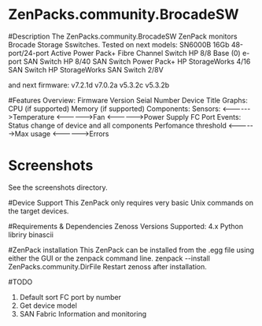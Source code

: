 # ZenPacks.community.BrocadeSW

#Description
The ZenPacks.community.BrocadeSW ZenPack monitors Brocade Storage Sswitches.
Tested on next models:
SN6000B 16Gb 48-port/24-port Active Power Pack+ Fibre Channel Switch
HP 8/8 Base (0) e-port SAN Switch
HP 8/40 SAN Switch Power Pack+
HP StorageWorks 4/16 SAN Switch
HP StorageWorks SAN Switch 2/8V

and next firmware:
v7.2.1d
v7.0.2a
v5.3.2c
v5.3.2b

#Features
Overview:
    Firmware Version
    Seial Number
    Device Title
Graphs:
    CPU (if supported)
    Memory (if supported)
Components:
    Sensors:
<------>Temperature
<------>Fan
<------>Power Supply
    FC Port
Events:
    Status change of device and all components
    Perfomance threshold
<------>Max usage
<------>Errors

# Screenshots
See the screenshots directory.

#Device Support
This ZenPack only requires very basic Unix commands on the target devices.

#Requirements & Dependencies
Zenoss Versions Supported: 4.x
Python libriry binascii

#ZenPack installation
This ZenPack can be installed from the .egg file using either the GUI or the zenpack command line.
zenpack --install ZenPacks.community.DirFile
Restart zenoss after installation.

#TODO
1. Default sort FC port by number
2. Get device model
3. SAN Fabric Information and monitoring
